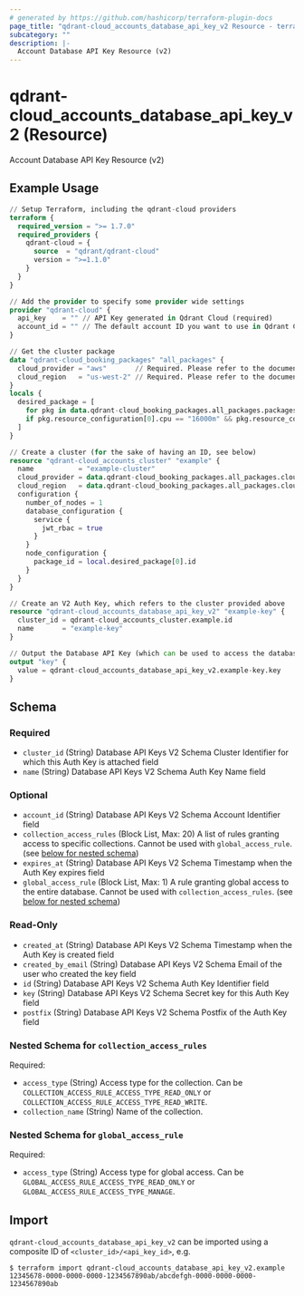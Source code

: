 ```yaml
---
# generated by https://github.com/hashicorp/terraform-plugin-docs
page_title: "qdrant-cloud_accounts_database_api_key_v2 Resource - terraform-provider-qdrant-cloud"
subcategory: ""
description: |-
  Account Database API Key Resource (v2)
---
```


# qdrant-cloud_accounts_database_api_key_v2 (Resource)

Account Database API Key Resource (v2)

## Example Usage

```terraform
// Setup Terraform, including the qdrant-cloud providers
terraform {
  required_version = ">= 1.7.0"
  required_providers {
    qdrant-cloud = {
      source  = "qdrant/qdrant-cloud"
      version = ">=1.1.0"
    }
  }
}

// Add the provider to specify some provider wide settings
provider "qdrant-cloud" {
  api_key    = "" // API Key generated in Qdrant Cloud (required)
  account_id = "" // The default account ID you want to use in Qdrant Cloud (can be overriden on resource level)
}

// Get the cluster package
data "qdrant-cloud_booking_packages" "all_packages" {
  cloud_provider = "aws"       // Required. Please refer to the documentation (https://registry.terraform.io/providers/qdrant/qdrant-cloud/latest/docs/guides/getting-started) for the available options.
  cloud_region   = "us-west-2" // Required. Please refer to the documentation (https://registry.terraform.io/providers/qdrant/qdrant-cloud/latest/docs/guides/getting-started) for the available options.
}
locals {
  desired_package = [
    for pkg in data.qdrant-cloud_booking_packages.all_packages.packages : pkg
    if pkg.resource_configuration[0].cpu == "16000m" && pkg.resource_configuration[0].ram == "64Gi"
  ]
}

// Create a cluster (for the sake of having an ID, see below)
resource "qdrant-cloud_accounts_cluster" "example" {
  name           = "example-cluster"
  cloud_provider = data.qdrant-cloud_booking_packages.all_packages.cloud_provider
  cloud_region   = data.qdrant-cloud_booking_packages.all_packages.cloud_region
  configuration {
    number_of_nodes = 1
    database_configuration {
      service {
        jwt_rbac = true
      }
    }
    node_configuration {
      package_id = local.desired_package[0].id
    }
  }
}

// Create an V2 Auth Key, which refers to the cluster provided above
resource "qdrant-cloud_accounts_database_api_key_v2" "example-key" {
  cluster_id = qdrant-cloud_accounts_cluster.example.id
  name       = "example-key"
}

// Output the Database API Key (which can be used to access the database cluster)
output "key" {
  value = qdrant-cloud_accounts_database_api_key_v2.example-key.key
}
```

<!-- schema generated by tfplugindocs -->
## Schema

### Required

- `cluster_id` (String) Database API Keys V2 Schema Cluster Identifier for which this Auth Key is attached field
- `name` (String) Database API Keys V2 Schema Auth Key Name field

### Optional

- `account_id` (String) Database API Keys V2 Schema Account Identifier field
- `collection_access_rules` (Block List, Max: 20) A list of rules granting access to specific collections. Cannot be used with `global_access_rule`. (see [below for nested schema](#nestedblock--collection_access_rules))
- `expires_at` (String) Database API Keys V2 Schema Timestamp when the Auth Key expires field
- `global_access_rule` (Block List, Max: 1) A rule granting global access to the entire database. Cannot be used with `collection_access_rules`. (see [below for nested schema](#nestedblock--global_access_rule))

### Read-Only

- `created_at` (String) Database API Keys V2 Schema Timestamp when the Auth Key is created field
- `created_by_email` (String) Database API Keys V2 Schema Email of the user who created the key field
- `id` (String) Database API Keys V2 Schema Auth Key Identifier field
- `key` (String) Database API Keys V2 Schema Secret key for this Auth Key field
- `postfix` (String) Database API Keys V2 Schema Postfix of the Auth Key field

<a id="nestedblock--collection_access_rules"></a>
### Nested Schema for `collection_access_rules`

Required:

- `access_type` (String) Access type for the collection. Can be `COLLECTION_ACCESS_RULE_ACCESS_TYPE_READ_ONLY` or `COLLECTION_ACCESS_RULE_ACCESS_TYPE_READ_WRITE`.
- `collection_name` (String) Name of the collection.


<a id="nestedblock--global_access_rule"></a>
### Nested Schema for `global_access_rule`

Required:

- `access_type` (String) Access type for global access. Can be `GLOBAL_ACCESS_RULE_ACCESS_TYPE_READ_ONLY` or `GLOBAL_ACCESS_RULE_ACCESS_TYPE_MANAGE`.




## Import

`qdrant-cloud_accounts_database_api_key_v2` can be imported using a composite ID of `<cluster_id>/<api_key_id>`, e.g.

```
$ terraform import qdrant-cloud_accounts_database_api_key_v2.example 12345678-0000-0000-0000-1234567890ab/abcdefgh-0000-0000-0000-1234567890ab
```